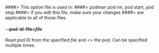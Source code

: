 ####> This option file is used in:
####>   podman pod rm, pod start, pod stop
####> If you edit this file, make sure your changes
####> are applicable to all of those files.
#### **--pod-id-file**=*file*

Read pod ID from the specified *file* and <<subcommand>> the pod. Can be specified multiple times.

